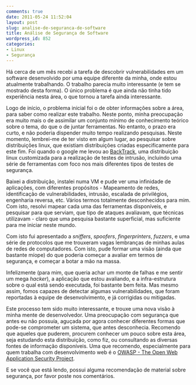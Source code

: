 ```yaml
---
comments: true
date: 2011-05-24 11:52:04
layout: post
slug: analise-de-seguranca-de-software
title: Análise de Segurança de Software
wordpress_id: 852
categories:
- Linux
- Segurança
---
```


Há cerca de um mês recebi a tarefa de descobrir vulnerabilidades em um software desenvolvido por uma equipe diferente da minha, onde estou atualmente trabalhando. O trabalho parecia muito interessante (e tem se mostrado desta forma). O único problema é que ainda não tinha tido experiência nesta área, o que tornou a tarefa ainda interessante.

Logo de início, o problema inicial foi o de obter informações sobre a área, para saber como realizar este trabalho. Neste ponto, minha preocupação era muito mais o de assimilar um conjunto mínimo de conhecimento teórico sobre o tema, do que o de juntar ferramentas. No entanto, o prazo era curto, e não poderia dispender muito tempo realizando pesquisas. Neste momento, lembrei-me de ter visto em algum lugar, ao pesquisar sobre distribuições linux, que existiam distribuições criadas especificamente para este fim. Foi quando o google me levou ao [BackTrack](http://www.backtrack-linux.org/), uma distribuição linux customizada para a realização de testes de intrusão, incluindo uma série de ferramentas com foco nos mais diferentes tipos de testes de segurança.

Baixei a distribuição, instalei numa VM e pude ver uma infinidade de aplicações, com diferentes propósitos - Mapeamento de redes, identificação de vulnerabilidades, intrusão, escalada de privilégios, engenharia reversa, etc. Vários termos totalmente desconhecidos para mim. Com isto, resolvi mapear cada uma das ferramentas disponíveis, e pesquisar para que serviam, que tipo de ataques avaliavam, que técnicas utilizavam - claro que uma pesquisa bastante superficial, mas suficiente para me iniciar neste mundo.

Com isto fui apresentado a _sniffers_, _spoofers_, _fingerprinters_, _fuzzers_, e uma série de protocolos que me trouxeram vagas lembranças de minhas aulas de redes de computadores. Com isto, pude formar uma visão (ainda que bastante míope) do que poderia começar a avaliar em termos de segurança, e começar a botar a mão na massa.

Infelizmente (para mim, que queria achar um monte de falhas e me sentir um mega _hacker_), a aplicação que estou avaliando, e a infra-estrutura sobre o qual está sendo executada, foi bastante bem feita. Mas mesmo assim, fomos capazes de detectar algumas vulnerabilidades, que foram reportadas à equipe de desenvolvimento, e já corrigidas ou mitigadas.

Este processo tem sido muito interessante, e trouxe uma nova visão à minha mente de desenvolvedor. Uma preocupação com segurança que antes eu não possuía, aguçada por agora conhecer diferentes formas que pode-se comprometer um sistema, que antes desconhecia. Recomendo que aqueles que puderem, procurem conhecer um pouco sobre esta área, seja estudando esta distribuição, como fiz, ou consultando as diversas fontes de informação disponíveis. Uma que recomendo, especialmente para quem trabalha com desenvolvimento web é o [OWASP - The Open Web Application Security Project](https://www.owasp.org/).

E se você que está lendo, possui alguma recomendação de material sobre segurança, por favor poste nos comentários.
